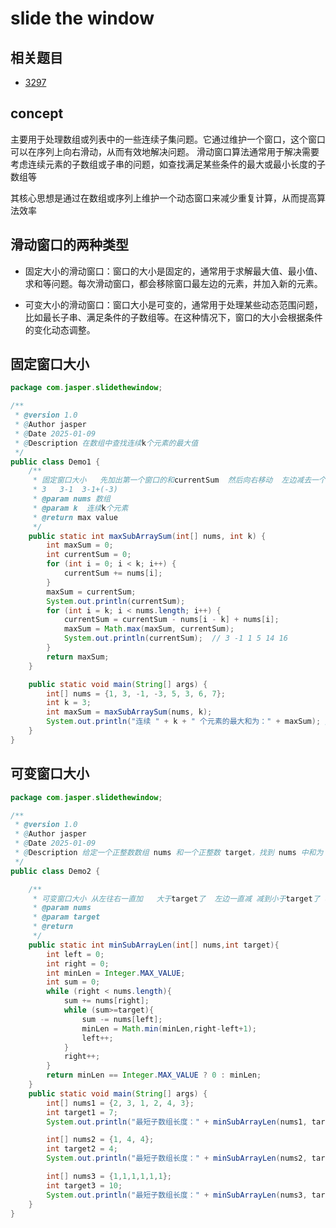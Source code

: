 # slide the window

## 相关题目

- [3297](https://leetcode.cn/problems/count-substrings-that-can-be-rearranged-to-contain-a-string-i/description/?envType=daily-question&envId=2025-01-09)

## concept

主要用于处理数组或列表中的一些连续子集问题。它通过维护一个窗口，这个窗口可以在序列上向右滑动，从而有效地解决问题。
滑动窗口算法通常用于解决需要考虑连续元素的子数组或子串的问题，如查找满足某些条件的最大或最小长度的子数组等


其核心思想是通过在数组或序列上维护一个动态窗口来减少重复计算，从而提高算法效率


## 滑动窗口的两种类型
- 固定大小的滑动窗口：窗口的大小是固定的，通常用于求解最大值、最小值、求和等问题。每次滑动窗口，都会移除窗口最左边的元素，并加入新的元素。

- 可变大小的滑动窗口：窗口大小是可变的，通常用于处理某些动态范围问题，比如最长子串、满足条件的子数组等。在这种情况下，窗口的大小会根据条件的变化动态调整。


## 固定窗口大小
```java
package com.jasper.slidethewindow;

/**
 * @version 1.0
 * @Author jasper
 * @Date 2025-01-09
 * @Description 在数组中查找连续k个元素的最大值
 */
public class Demo1 {
    /**
     * 固定窗口大小   先加出第一个窗口的和currentSum  然后向右移动  左边减去一个currentSum - num[i-k]  右边加一个
     * 3   3-1  3-1+(-3)
     * @param nums 数组
     * @param k  连续k个元素
     * @return max value
     */
    public static int maxSubArraySum(int[] nums, int k) {
        int maxSum = 0;
        int currentSum = 0;
        for (int i = 0; i < k; i++) {
            currentSum += nums[i];
        }
        maxSum = currentSum;
        System.out.println(currentSum);
        for (int i = k; i < nums.length; i++) {
            currentSum = currentSum - nums[i - k] + nums[i];
            maxSum = Math.max(maxSum, currentSum);
            System.out.println(currentSum);  // 3 -1 1 5 14 16
        }
        return maxSum;
    }

    public static void main(String[] args) {
        int[] nums = {1, 3, -1, -3, 5, 3, 6, 7};
        int k = 3;
        int maxSum = maxSubArraySum(nums, k);
        System.out.println("连续 " + k + " 个元素的最大和为：" + maxSum); // 输出：16
    }
}
```

## 可变窗口大小

```java
package com.jasper.slidethewindow;

/**
 * @version 1.0
 * @Author jasper
 * @Date 2025-01-09
 * @Description 给定一个正整数数组 nums 和一个正整数 target，找到 nums 中和为 target 的最短连续子数组，并返回其长度。如果不存在这样的子数组，则返回 0。
 */
public class Demo2 {

    /**
     * 可变窗口大小 从左往右一直加   大于target了  左边一直减 减到小于target了 右边再加   length = right-left+1
     * @param nums
     * @param target
     * @return
     */
    public static int minSubArrayLen(int[] nums,int target){
        int left = 0;
        int right = 0;
        int minLen = Integer.MAX_VALUE;
        int sum = 0;
        while (right < nums.length){
            sum += nums[right];
            while (sum>=target){
                sum -= nums[left];
                minLen = Math.min(minLen,right-left+1);
                left++;
            }
            right++;
        }
        return minLen == Integer.MAX_VALUE ? 0 : minLen;
    }
    public static void main(String[] args) {
        int[] nums1 = {2, 3, 1, 2, 4, 3};
        int target1 = 7;
        System.out.println("最短子数组长度：" + minSubArrayLen(nums1, target1)); // 输出：2

        int[] nums2 = {1, 4, 4};
        int target2 = 4;
        System.out.println("最短子数组长度：" + minSubArrayLen(nums2, target2)); // 输出：1

        int[] nums3 = {1,1,1,1,1,1};
        int target3 = 10;
        System.out.println("最短子数组长度：" + minSubArrayLen(nums3, target3)); // 输出：0
    }
}

```